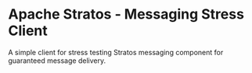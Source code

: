 Apache Stratos - Messaging Stress Client
========================================

A simple client for stress testing Stratos messaging component for guaranteed message delivery.


